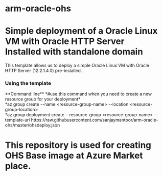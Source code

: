 # arm-oracle-ohs
# Simple deployment of a Oracle Linux VM with Oracle HTTP Server Installed with standalone domain
This template allows us to deploy a simple Oracle Linux VM with Oracle HTTP Server (12.2.1.4.0) pre-installed. 

<h3>Using the template</h3>
**Command line**
*#use this command when you need to create a new resource group for your deployment*
</br>
*az group create --name &lt;resource-group-name&gt; --location &lt;resource-group-location&gt;
</br>
*az group deployment create --resource-group &lt;resource-group-name&gt; --template-uri https://raw.githubusercontent.com/sanjaymantoor/arm-oracle-ohs/master/ohsdeploy.json

# This repository is used for creating OHS Base image at Azure Market place.
